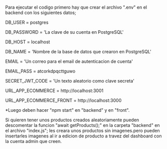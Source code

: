 Para ejecutar el codigo primero hay que crear el archivo ".env" en el backend con los siguientes datos;

DB_USER = postgres

DB_PASSWORD = 'La clave de su cuenta en PostgreSQL'

DB_HOST = localhost

DB_NAME = 'Nombre de la base de datos que crearon en PostgreSQL'

EMAIL = 'Un correo para el email de autenticacion de cuenta'

EMAIL_PASS = atcorkdpqcttguwo 

SECRET_JWT_CODE = 'Un texto aleatorio como clave secreta'

URL_APP_ECOMMERCE = http://localhost:3001

URL_APP_ECOMMERCE_FRONT = http://localhost:3000

*Luego deben hacer "npm start" en "backend" y en "front".

Si quieren tener unos productos creados aleatoriamente pueden descomentar la funcion "await getProducts();" en la carpeta "backend" en el archivo "index.js";
les creara unos productos sin imagenes.pero pueden insertarles imagenes al ir a edicion de producto a travez del dashboard con la cuenta admin que creen.

